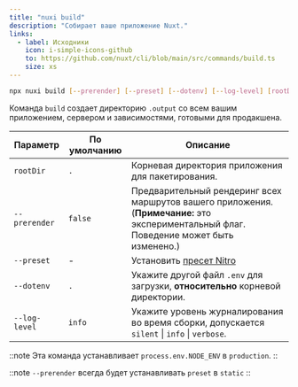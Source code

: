 ```yaml
---
title: "nuxi build"
description: "Собирает ваше приложение Nuxt."
links:
  - label: Исходники
    icon: i-simple-icons-github
    to: https://github.com/nuxt/cli/blob/main/src/commands/build.ts
    size: xs
---
```


```bash [Terminal]
npx nuxi build [--prerender] [--preset] [--dotenv] [--log-level] [rootDir]
```

Команда `build` создает директорию `.output` со всем вашим приложением, сервером и зависимостями, готовыми для продакшена.

Параметр      | По умолчанию | Описание
--------------|--------------|---------------------------------------------------------------------------------------------------------------------
`rootDir`     | `.`          | Корневая директория приложения для пакетирования.
`--prerender` | `false`      | Предварительный рендеринг всех маршрутов вашего приложения. (**Примечание:** это экспериментальный флаг. Поведение может быть изменено.)
`--preset`    | -            | Установить [пресет Nitro](https://nitro.unjs.io/deploy#changing-the-deployment-preset)
`--dotenv`    | `.`          | Укажите другой файл `.env` для загрузки, **относительно** корневой директории.
`--log-level` | `info`       | Укажите уровень журналирования во время сборки, допускается `silent` \| `info` \| `verbose`.

::note
Эта команда устанавливает `process.env.NODE_ENV` в `production`.
::

::note
`--prerender` всегда будет устанавливать `preset` в `static`
::
